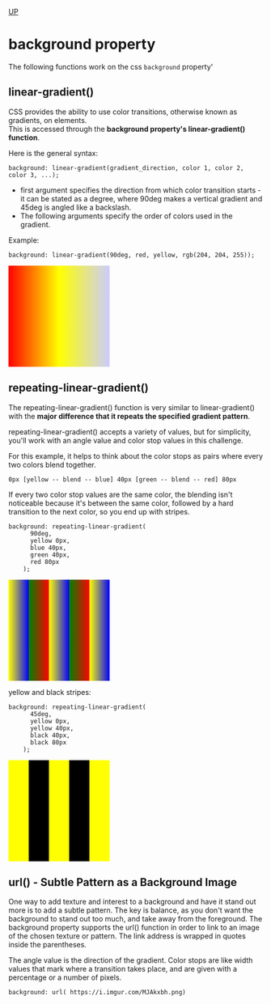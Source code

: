 [UP](./index.md)

# background property
The following functions work on the css `background` property'

## linear-gradient()
CSS provides the ability to use color transitions, otherwise known as gradients, on elements.  
This is accessed through the **background property's linear-gradient() function**.  

Here is the general syntax:

	background: linear-gradient(gradient_direction, color 1, color 2, color 3, ...);

- first argument specifies the direction from which color transition starts - it can be stated as a degree, where 90deg makes a vertical gradient and 45deg is angled like a backslash. 
- The following arguments specify the order of colors used in the gradient.  

Example:

	background: linear-gradient(90deg, red, yellow, rgb(204, 204, 255));

<div style="height:200px;width:200px;background: linear-gradient(90deg, red, yellow, rgb(204, 204, 255))"></div>

## repeating-linear-gradient()
The repeating-linear-gradient() function is very similar to linear-gradient() with the **major difference that it repeats the specified gradient pattern**.  

repeating-linear-gradient() accepts a variety of values, but for simplicity, you'll work with an angle value and color stop values in this challenge.  

For this example, it helps to think about the color stops as pairs where every two colors blend together.  

	0px [yellow -- blend -- blue] 40px [green -- blend -- red] 80px

If every two color stop values are the same color, the blending isn't noticeable because it's between the same color, followed by a hard transition to the next color, so you end up with stripes.  

	background: repeating-linear-gradient(
		  90deg,
		  yellow 0px,
		  blue 40px,
		  green 40px,
		  red 80px
		);
		

<div style="height:200px;width:200px;background: repeating-linear-gradient(90deg,yellow 0px,blue 40px,green 40px,red 80px);"></div>
  
  
yellow and black stripes:

	background: repeating-linear-gradient(
		  45deg,
		  yellow 0px,
		  yellow 40px,
		  black 40px,
		  black 80px
		);

<div style="height:200px;width:200px;background: repeating-linear-gradient(90deg,yellow 0px,yellow 40px,black 40px,black 80px);"></div>

## url() - Subtle Pattern as a Background Image
One way to add texture and interest to a background and have it stand out more is to add a subtle pattern. The key is balance, as you don't want the background to stand out too much, and take away from the foreground. The background property supports the url() function in order to link to an image of the chosen texture or pattern. The link address is wrapped in quotes inside the parentheses.

The angle value is the direction of the gradient. Color stops are like width values that mark where a transition takes place, and are given with a percentage or a number of pixels.

	background: url( https://i.imgur.com/MJAkxbh.png)

<div style="height:200px;width:200px;background: url(./bg-url.png);"></div>